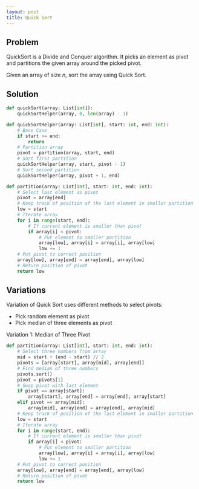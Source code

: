 ```yaml
---
layout: post
title: Quick Sort
---
```


## Problem
QuickSort is a Divide and Conquer algorithm. It picks an element as pivot and partitions the given array around the picked pivot.

Given an array of size $n$, sort the array using Quick Sort.

## Solution

```python
def quickSort(array: List[int]):
    quickSortHelper(array, 0, len(array) - 1)

def quickSortHelper(array: List[int], start: int, end: int):
    # Base Case
    if start >= end:
        return
    # Partition array
    pivot = partition(array, start, end)
    # Sort first partition
    quickSortHelper(array, start, pivot - 1)
    # Sort second partition
    quickSortHelper(array, pivot + 1, end)

def partition(array: List[int], start: int, end: int):
    # Select last element as pivot
    pivot = array[end]
    # Keep track of position of the last element in smaller partition
    low = start
    # Iterate array
    for i in range(start, end):
        # If current element is smaller than pivot
        if array[i] < pivot:
            # Put element to smaller partition
            array[low], array[i] = array[i], array[low]
            low += 1
    # Put pivot to correct position
    array[low], array[end] = array[end], array[low]
    # Return position of pivot
    return low
```

## Variations

Variation of Quick Sort uses different methods to select pivots:
* Pick random element as pivot
* Pick median of three elements as pivot

Variation 1: Median of Three Pivot
```python
def partition(array: List[int], start: int, end: int):
    # Select three numbers from array
    mid = start + (end - start) // 2
    pivots = [array[start], array[mid], array[end]]
    # Find median of three numbers
    pivots.sort()
    pivot = pivots[1]
    # Swap pivot with last element
    if pivot == array[start]:
        array[start], array[end] = array[end], array[start]
    elif pivot == array[mid]:
        array[mid], array[end] = array[end], array[mid]
    # Keep track of position of the last element in smaller partition
    low = start
    # Iterate array
    for i in range(start, end):
        # If current element is smaller than pivot
        if array[i] < pivot:
            # Put element to smaller partition
            array[low], array[i] = array[i], array[low]
            low += 1
    # Put pivot to correct position
    array[low], array[end] = array[end], array[low]
    # Return position of pivot
    return low
```
